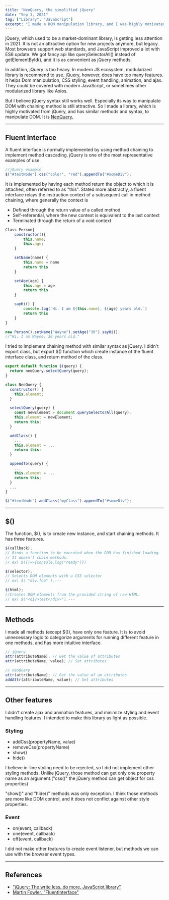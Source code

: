 ```yaml
---
title: "NeoQuery, the simplified jQuery"
date: "Sep 1, 2021"
tag: ["Library", "JavaScript"]
excerpt: "I made a DOM manipulation library, and I was highly motivated from jQuery..."
---
```


jQuery, which used to be a market-dominant library, is getting less attention in 2021. It is not an attractive option for new projects anymore, but legacy. Most browsers support web standards, and JavaScript improved a lot with ES6 update. We got fancy api like querySelectorAll() instead of getElementById(), and it is as convenient as jQuery methods.

In addition, jQuery is too heavy. In modern JS ecosystem, modularized library is recommend to use. jQuery, however, does have too many features. It helps Dom manipulation, CSS styling, event handling, animation, and ajax. They could be covered with modern JavaScript, or sometimes other modularized library like Axios.

But I believe jQuery syntax still works well. Especially its way to manipulate DOM with chaining method is still attractive. So I made a library, which is highly motivated from jQuery, and has similar methods and syntax, to manipulate DOM. It is [NeoQuery.](https://github.com/waynethebb/neoquery)

---

## Fluent Interface

A fluent interface is normally implemented by using method chaining to implement method cascading. jQuery is one of the most representative examples of use.

```javascript
//jQuery example
$("#textNode").css("color", "red").appendTo("#someDiv");
```

It is implemented by having each method return the object to which it is attached, often referred to as "this". Stated more abstractly, a fluent interface relays the instruction context of a subsequent call in method chaining, where generally the context is

- Defined through the return value of a called method
- Self-referential, where the new context is equivalent to the last context
- Terminated through the return of a void context

```javascript
Class Person{
    constructor(){
        this.name;
        this.age;
    }

    setName(name) {
        this.name = name
        return this
    }

    setAge(age) {
        this.age = age
        return this
    }

    sayHi() {
        console.log(`Hi. I am ${this.name}, ${age} years old.`)
        return this
    }
}

new Person().setName("Wayne").setAge("30").sayHi();
//"Hi. I am Wayne, 30 years old."
```

I tried to implement chaining method with similar syntax as jQuery. I didn't export class, but export $() function which create instance of the fluent interface class, and return method of the class.

```javascript
export default function $(query) {
  return neoQuery.selectQuery(query);
}

class NeoQuery {
  constructor() {
    this.element;
  }

  selectQuery(query) {
    const newElement = document.querySelectorAll(query);
    this.element = newElement;
    return this;
  }

  addClass() {
    ...
    this.element = ...
    return this;
  }

  appendTo(query) {
    ...
    this.element = ...
    return this;
  }
  ...
}

$("#textNode").addClass("myClass").appendTo("#someDiv");
```

---

## $()

The function, $(), is to create new instance, and start chaining methods. It has three features.

```javascript
$(callback);
// Binds a function to be executed when the DOM has finished loading.
// It doesn't chain methods.
// ex) $(()=>{console.log("ready")})

$(selector);
// Selects DOM elements with a CSS selector
// ex) $( "div.foo" ).---

$(html);
//Creates DOM elements from the provided string of raw HTML.
// ex) $("<div>test</div>").---
```

---

## Methods

I made all methods (except $()), have only one feature. It is to avoid unnecessary logic to categorize arguments for running different feature in one methods, and has more intuitive interface.

```javascript
// jQuery
attr(attributeName); // Get the value of attributes
attr(attributeName, value); // Set attributes

// neoQuery
attr(attributeName); // Get the value of an attributes
addAttr(attributeName, value); // Set attributes
```

---

## Other features

I didn't create ajax and animation features, and minimize styling and event handling features. I intended to make this library as light as possible.

### Styling

- addCss(propertyName, value)
- removeCss(propertyName)
- show()
- hide()

I believe in-line styling need to be rejected, so I did not implement other styling methods. Unlike jQuery, those method can get only one property name as an argument.("css()" the jQuery method can get object for css properties)

"show()" and "hide()" methods was only exception. I think those methods are more like DOM control, and it does not conflict against other style properties.

### Event

- on(event, callback)
- one(event, callback)
- off(event, callback)

I did not make other features to create event listener, but methods we can use with the browser event types.

---

## References

- ["jQuery: The write less, do more, JavaScript library"](http://jquery.com/)
- [Martin Fowler, "FluentInterface"](https://www.martinfowler.com/bliki/FluentInterface.html)

